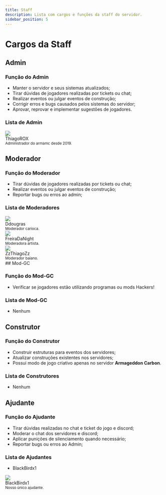 ```yaml
---
title: Staff
description: Lista com cargos e funções da staff do servidor.
sidebar_position: 5
---
```


# Cargos da Staff

## Admin

### Função do Admin
* Manter o servidor e seus sistemas atualizados;
* Tirar dúvidas de jogadores realizadas por tickets ou chat;
* Realizar eventos ou julgar eventos de construção;
* Corrigir erros e bugs causados pelos sistemas do servidor;
* Aprovar, reprovar e implementar sugestões de jogadores.

### Lista de Admin

<div class="avatar">
  <img
    class="avatar__photo avatar__photo--xl"
    src="http://cravatar.eu/head/ThiagoROX/128.png" />
  <div class="avatar__intro">
    <div class="avatar__name">ThiagoROX</div>
    <small class="avatar__subtitle">
      Administrador do armamc desde 2019.
    </small>
  </div>
</div>

## Moderador

### Função do Moderador
* Tirar dúvidas de jogadores realizadas por tickets ou chat;
* Realizar eventos ou julgar eventos de construção;
* Reportar bugs ou erros ao admin;

### Lista de Moderadores
<div class="avatar">
  <img
    class="avatar__photo avatar__photo--xl"
    src="http://cravatar.eu/head/Ddougras/128.png" />
  <div class="avatar__intro">
    <div class="avatar__name">Ddougras</div>
    <small class="avatar__subtitle">
      Moderador carioca.
    </small>
  </div>
</div>
<div class="avatar">
  <img
    class="avatar__photo avatar__photo--xl"
    src="http://cravatar.eu/head/FreiraDaNight/128.png" />
  <div class="avatar__intro">
    <div class="avatar__name">FreiraDaNight</div>
    <small class="avatar__subtitle">
      Moderadora artista.
    </small>
  </div>
</div>
<div class="avatar">
  <img
    class="avatar__photo avatar__photo--xl"
    src="http://cravatar.eu/head/ZzThiagoZz/128.png" />
  <div class="avatar__intro">
    <div class="avatar__name">ZzThiagoZz</div>
    <small class="avatar__subtitle">
      Moderador baiano.
    </small>
  </div>
</div>
## Mod-GC

### Função do Mod-GC
* Verificar se jogadores estão utilizando programas ou mods Hackers!

### Lista de Mod-GC
* Nenhum

## Construtor

### Função do Construtor
* Construir estruturas para eventos dos servidores;
* Atualizar construções existentes nos servidores;
* Possui modo de jogo criativo apenas no servidor **Armageddon Carbon**.

### Lista de Construtores
* Nenhum

## Ajudante

### Função do Ajudante
* Tirar dúvidas realizadas no chat e ticket do jogo e discord;
* Moderar o chat dos servidores e discord;
* Aplicar punições de silenciamento quando necessário;
* Reportar bugs ou erros ao Admin;

### Lista de Ajudantes
* BlackBirdx1
<div class="avatar">
  <img
    class="avatar__photo avatar__photo--xl"
    src="http://cravatar.eu/head/BlackBirdx1/128.png" />
  <div class="avatar__intro">
    <div class="avatar__name">BlackBirdx1</div>
    <small class="avatar__subtitle">
      Nosso único ajudante.
    </small>
  </div>
</div>